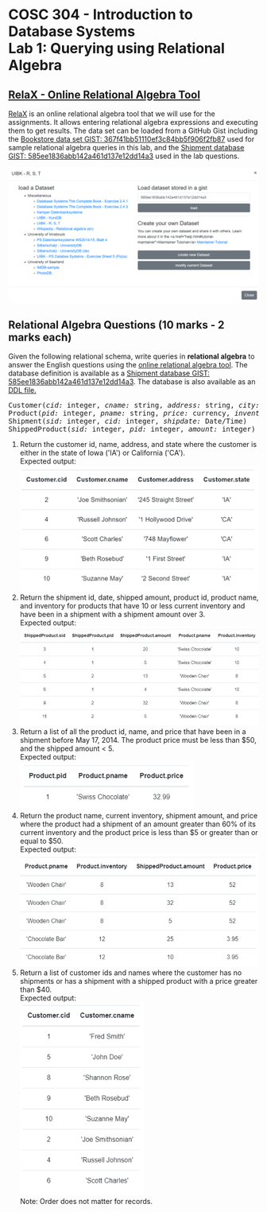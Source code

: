 # COSC 304 - Introduction to Database Systems<br>Lab 1: Querying using Relational Algebra

## [RelaX - Online Relational Algebra Tool](https://dbis-uibk.github.io/relax/)

[RelaX](https://dbis-uibk.github.io/relax/) is an online relational algebra tool that we will use for the assignments. It allows entering relational algebra expressions and executing them to get results. The data set can be loaded from a GitHub Gist including the [Bookstore data set GIST: 367f41bb51110ef3c84bb5f906f2fb87](https://gist.github.com/rlawrenc/367f41bb51110ef3c84bb5f906f2fb87) used for sample relational algebra queries in this lab, and the [Shipment database GIST: 585ee1836abb142a461d137e12dd14a3](https://gist.github.com/rlawrenc/585ee1836abb142a461d137e12dd14a3) used in the lab questions.
 
![](img/lab1_loadGist.png)

## Relational Algebra Questions (10 marks - 2 marks each)

Given the following relational schema, write queries in **relational algebra** to answer the English questions using the <a href="http://dbis-uibk.github.io/relax/">online relational algebra tool</a>. The database definition is available as a [Shipment database GIST: 585ee1836abb142a461d137e12dd14a3](https://gist.github.com/rlawrenc/585ee1836abb142a461d137e12dd14a3). The database is also available as an <a href="Shipment.sql">DDL file.</a></p>

<pre>
Customer(<i>cid:</i> integer, <i>cname:</i> string, <i>address:</i> string, <i>city:</i> string, <i>state:</i> string)
Product(<i>pid:</i> integer, <i>pname:</i> string, <i>price:</i> currency, <i>inventory:</i> integer)
Shipment(<i>sid:</i> integer, <i>cid:</i> integer, <i>shipdate:</i> Date/Time)
ShippedProduct(<i>sid:</i> integer, <i>pid:</i> integer, <i>amount:</i> integer)
</pre>

<ol>
<li> Return the customer id,  name, address, and state where the customer is either in the state of Iowa ('IA') or California ('CA'). <br>Expected output:<br><img src="img/ra_q1.png" width="500"></li>

<li> Return the shipment id, date, shipped amount, product id, product name, and inventory for products that have 10 or less current inventory and have been in a shipment with a shipment amount over 3.  <br>Expected output:<br><img src="img/ra_q2.png" width="600"></li>

<li> Return a list of all the product id, name, and price that have been in a shipment before May 17, 2014. The product price must be less than $50, and the shipped amount < 5. <br>Expected output:<br><img src="img/ra_q3.png" width="350"></li>

<li> Return the product name, current inventory, shipment amount, and price where the product had a shipment of an amount greater than 60% of its current inventory and the product price is less than $5 or greater than or equal to $50.<br>Expected output:<br><img src="img/ra_q4.png" width="500"></li>

<li> Return a list of customer ids and names where the customer has no shipments or has a shipment with a shipped product with a price greater than $40.<br>Expected output:<br><img src="img/ra_q5.png" width="250"><br>Note: Order does not matter for records.</li>
</ol>


